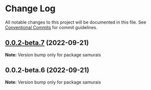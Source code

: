 # Change Log

All notable changes to this project will be documented in this file.
See [Conventional Commits](https://conventionalcommits.org) for commit guidelines.

## [0.0.2-beta.7](https://github.com/samurais-app/samurais-app/compare/v0.0.2-beta.6...v0.0.2-beta.7) (2022-09-21)

**Note:** Version bump only for package samurais





## 0.0.2-beta.6 (2022-09-21)

**Note:** Version bump only for package samurais
